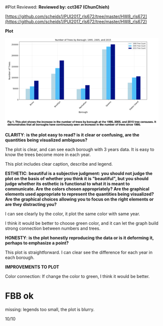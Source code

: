 #Plot Reviewed: 
__Reviewed by: cct367 (ChunChieh)__

[https://github.com/scheids1/PUI2017_rls672/tree/master/HW8_rls672](https://github.com/scheids1/PUI2017_rls672/tree/master/HW8_rls672)

**Plot**

![MacDown Screenshot](https://raw.githubusercontent.com/DishT/PUI2017_rls672/master/HW8_rls672/Visualization.png)


**CLARITY**: __is the plot easy to read? is it clear or confusing, are the quantities being visualized ambiguous?__

The plot is clear, and can see each borough with 3 years data. It is easy to know the trees become more in each year.

This plot includes clear caption, describe and legend.

**ESTHETIC**: __beautiful is a subjective judgment: you should not judge the plot on the basis of whether you think it is 
"beautiful", but you should judge whether its esthetic is functional to what it is meant to communicate. Are the colors 
chosen appropriately? Are the graphical elements used appropriate to represent the quantities being visualized? 
Are the graphical choices allowing you to focus on the right elements or are they distracting you?__

I can see clearly by the color, it plot the same color with same year.

I think it would be better to choose green color, and it can let the graph build strong connection between numbers and trees.


**HONESTY**: __is the plot honestly reproducing the data or is it deforming it, perhaps to emphasize a point?__

This plot is straightforward. I can clear see the difference for each year in each borough.


**IMPROVEMENTS TO PLOT**

Color connection:
If change the color to green, I think it would be better.


# FBB ok
missing: legends too small, the plot is blurry. 

10/10

